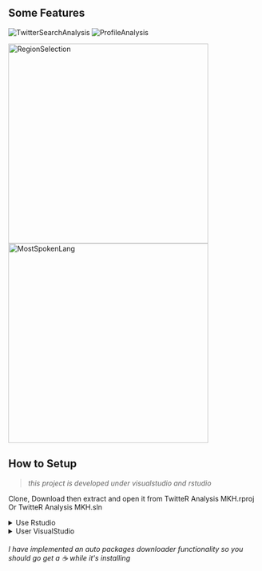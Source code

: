 
## **Some Features**

![TwitterSearchAnalysis](https://i.imgur.com/YjBwMFp.png) ![ProfileAnalysis](https://i.imgur.com/q9g3mUc.png)

<p float="left">
  <img src="https://i.imgur.com/o5K2VhT.png" width="400" alt="RegionSelection"/>
  <img src="https://i.imgur.com/b5qDYRA.png" width="400" alt="MostSpokenLang"/> 
</p>


## **How to Setup**

> *this project is developed under visualstudio and rstudio*

Clone, Download then extract and open it from TwitteR Analysis MKH.rproj Or TwitteR Analysis MKH.sln
<details>

<summary>Use Rstudio</summary>

![Run Button](https://i.imgur.com/zyty0u4.png)
</details>

<details>
<summary>User VisualStudio</summary>

[Run Button Vs]()
</details>

###### I have implemented an auto packages downloader functionality so you should go get a  :coffee: while it's installing 

